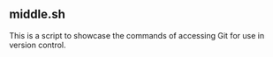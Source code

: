 ## middle.sh

This is a script to showcase the commands of accessing Git for use in version control.
